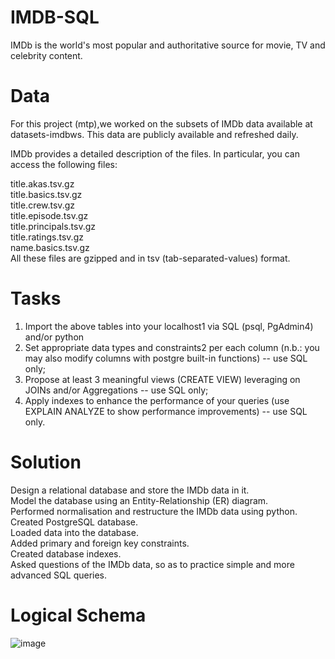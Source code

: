 # IMDB-SQL

IMDb is the world's most popular and authoritative source for movie, TV and celebrity content.

# Data
For this project (mtp),we worked on the subsets of IMDb data available at datasets-imdbws. This data are publicly available and refreshed daily.

IMDb provides a detailed description of the files. In particular, you can access the following files:

title.akas.tsv.gz\
title.basics.tsv.gz\
title.crew.tsv.gz\
title.episode.tsv.gz\
title.principals.tsv.gz\
title.ratings.tsv.gz\
name.basics.tsv.gz\
All these files are gzipped and in tsv (tab-separated-values) format.

# Tasks

1) Import the above tables into your localhost1 via SQL (psql, PgAdmin4) and/or python
2) Set appropriate data types and constraints2 per each column (n.b.: you may also modify columns with postgre built-in functions) -- use SQL only;
3) Propose at least 3 meaningful views (CREATE VIEW) leveraging on JOINs and/or Aggregations -- use SQL only;
4) Apply indexes to enhance the performance of your queries (use EXPLAIN ANALYZE to show performance improvements) -- use SQL only.

# Solution
Design a relational database and store the IMDb data in it.\
Model the database using an Entity-Relationship (ER) diagram.\
Performed normalisation and restructure the IMDb data using python.\
Created PostgreSQL database.\
Loaded data into the database.\
Added primary and foreign key constraints.\
Created database indexes.\
Asked questions of the IMDb data, so as to practice simple and more advanced SQL queries.

# Logical Schema
![image](https://user-images.githubusercontent.com/20988056/129428966-db6b9660-61da-48d3-abb8-f315f2b89ce5.png)

